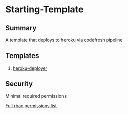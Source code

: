 # Starting-Template

## Summary

A template that deploys to heroku via codefresh pipeline

## Templates


1. [heroku-deployer](https://github.com/codefresh-io/argo-hub/blob/main/workflows/heroku/versions/0.0.1/docs/heroku-deployer.md)


## Security

Minimal required permissions

[Full rbac permissions list](https://github.com/codefresh-io/argo-hub/blob/main/workflows/heroku/versions/0.0.1/rbac.yaml)
